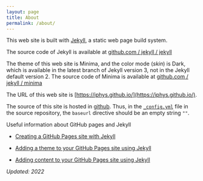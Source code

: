 ```yaml
---
layout: page
title: About
permalink: /about/
---
```


This web site is built with [Jekyll](https://jekyllrb.com/),
a static web page build system.

The source code of Jekyll is available
at [github.com / jekyll / jekyll](https://github.com/jekyll/jekyll)

The theme of this web site is Minima,
and the color mode (_skin_) is Dark,
which is available in the latest branch of Jekyll version 3,
not in the Jekyll default version 2.
The source code of Minima is available
at [github.com / jekyll / minima](https://github.com/jekyll/minima)

The URL of this web site is [https://iphys.github.io/](https://iphys.github.io/).

The source of this site is hosted in [github](https://github.com/iphys/iphys.github.io/).
Thus, in the [`_config.yml`](https://github.com/iphys/iphys.github.io/blob/main/docs/_config.yml)
file in the source repository, the `baseurl` directive should be an empty string `""`.

Useful information about GitHub pages and Jekyll

- [Creating a GitHub Pages site with Jekyll](https://docs.github.com/en/pages/setting-up-a-github-pages-site-with-jekyll/creating-a-github-pages-site-with-jekyll)

- [Adding a theme to your GitHub Pages site using Jekyll](https://docs.github.com/en/pages/setting-up-a-github-pages-site-with-jekyll/adding-a-theme-to-your-github-pages-site-using-jekyll)

- [Adding content to your GitHub Pages site using Jekyll](https://docs.github.com/en/pages/setting-up-a-github-pages-site-with-jekyll/adding-content-to-your-github-pages-site-using-jekyll)

_Updated: 2022_
